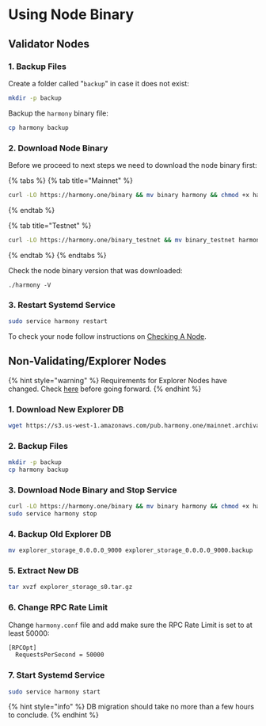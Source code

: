 # Using Node Binary

## Validator Nodes

### 1. Backup Files

Create a folder called "`backup`" in case it does not exist:

```bash
mkdir -p backup
```

Backup the `harmony` binary file:

```bash
cp harmony backup
```

### 2. Download Node Binary

Before we proceed to next steps we need to download the node binary first:

{% tabs %}
{% tab title="Mainnet" %}
```bash
curl -LO https://harmony.one/binary && mv binary harmony && chmod +x harmony
```
{% endtab %}

{% tab title="Testnet" %}
```bash
curl -LO https://harmony.one/binary_testnet && mv binary_testnet harmony && chmod +x harmony
```
{% endtab %}
{% endtabs %}

Check the node binary version that was downloaded:

```
./harmony -V
```

### 3. Restart Systemd Service

```bash
sudo service harmony restart
```

To check your node follow instructions on [Checking A Node](../checking-node-status.md).

## Non-Validating/Explorer Nodes

{% hint style="warning" %}
Requirements for Explorer Nodes have changed. Check [here](../../../server-setup/requirements.md#explorer-node-recommendation) before going forward.
{% endhint %}

### 1. Download New Explorer DB

```bash
wget https://s3.us-west-1.amazonaws.com/pub.harmony.one/mainnet.archival/harmony_storage_db_0/explorer_storage_s0.tar.gz
```

### 2. Backup Files

```bash
mkdir -p backup
cp harmony backup
```

### 3. Download Node Binary and Stop Service

```bash
curl -LO https://harmony.one/binary && mv binary harmony && chmod +x harmony
sudo service harmony stop
```

### 4. Backup Old Explorer DB

```bash
mv explorer_storage_0.0.0.0_9000 explorer_storage_0.0.0.0_9000.backup
```

### 5. Extract New DB

```bash
tar xvzf explorer_storage_s0.tar.gz
```

### 6. Change RPC Rate Limit

Change `harmony.conf` file and add make sure the RPC Rate Limit is set to at least 50000:

```bash
[RPCOpt]
  RequestsPerSecond = 50000
```

### 7. Start Systemd Service

```bash
sudo service harmony start
```

{% hint style="info" %}
DB migration should take no more than a few hours to conclude.
{% endhint %}
